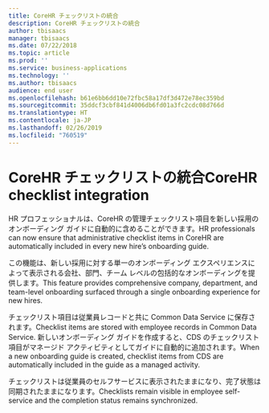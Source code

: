 ```yaml
---
title: CoreHR チェックリストの統合
description: CoreHR チェックリストの統合
author: tbisaacs
manager: tbisaacs
ms.date: 07/22/2018
ms.topic: article
ms.prod: ''
ms.service: business-applications
ms.technology: ''
ms.author: tbisaacs
audience: end user
ms.openlocfilehash: b61e6bb6dd10e72fbc58a17df3d472e78ec359bd
ms.sourcegitcommit: 35ddcf3cbf841d4006db6fd01a3fc2cdc08d766d
ms.translationtype: HT
ms.contentlocale: ja-JP
ms.lasthandoff: 02/26/2019
ms.locfileid: "760519"
---
```

#  <a name="corehr-checklist-integration"></a><span data-ttu-id="63e4f-103">CoreHR チェックリストの統合</span><span class="sxs-lookup"><span data-stu-id="63e4f-103">CoreHR checklist integration</span></span>






<span data-ttu-id="63e4f-104">HR プロフェッショナルは、CoreHR の管理チェックリスト項目を新しい採用のオンボーディング ガイドに自動的に含めることができます。</span><span class="sxs-lookup"><span data-stu-id="63e4f-104">HR professionals can now ensure that administrative checklist items in CoreHR are automatically included in every new hire’s onboarding guide.</span></span>

<span data-ttu-id="63e4f-105">この機能は、新しい採用に対する単一のオンボーディング エクスペリエンスによって表示される会社、部門、チーム レベルの包括的なオンボーディングを提供します。</span><span class="sxs-lookup"><span data-stu-id="63e4f-105">This feature provides comprehensive company, department, and team-level onboarding surfaced through a single onboarding experience for new hires.</span></span>

<span data-ttu-id="63e4f-106">チェックリスト項目は従業員レコードと共に Common Data Service に保存されます。</span><span class="sxs-lookup"><span data-stu-id="63e4f-106">Checklist items are stored with employee records in Common Data Service.</span></span> <span data-ttu-id="63e4f-107">新しいオンボーディング ガイドを作成すると、CDS のチェックリスト項目がマネージド アクティビティとしてガイドに自動的に追加されます。</span><span class="sxs-lookup"><span data-stu-id="63e4f-107">When a new onboarding guide is created, checklist items from CDS are automatically included in the guide as a managed activity.</span></span> 

<span data-ttu-id="63e4f-108">チェックリストは従業員のセルフサービスに表示されたままになり、完了状態は同期されたままになります。</span><span class="sxs-lookup"><span data-stu-id="63e4f-108">Checklists remain visible in employee self-service and the completion status remains synchronized.</span></span>

<!--
## Who uses this feature
HR professionals
## License required
Talent license 
## Development status
Planning
## Target timeframe
Public Preview: September
-->
